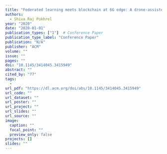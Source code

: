 ```yaml
---
title: "Federated learning meets blockchain at 6G edge: A drone-assisted networking for disaster response"
authors:
  - Shiva Raj Pokhrel
year: "2020"
date: "2020-01-01"
publication_types: ["1"]  # Conference Paper
publication_type_label: "Conference Paper"
publication: "N/A"
publisher: "ACM"
volume: ""
issue: ""
pages: ""
doi: "10.1145/3414045.3415949"
abstract: ""
cited_by: "77"
tags:
  - 
url_pdf: "https://dl.acm.org/doi/abs/10.1145/3414045.3415949"
url_code: ""
url_dataset: ""
url_poster: ""
url_project: ""
url_slides: ""
url_source: ""
image:
  caption: ""
  focal_point: ""
  preview_only: false
projects: []
slides: ""
---
```

